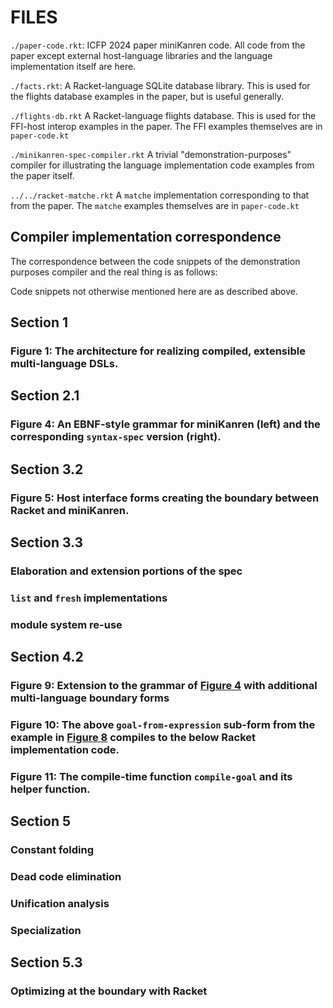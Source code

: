 # FILES

`./paper-code.rkt`: ICFP 2024 paper miniKanren code. All code from the paper except external host-language libraries and the language implementation itself are here.

`./facts.rkt`: A Racket-language SQLite database library. This is used for the flights database examples in the paper, but is useful generally.

`./flights-db.rkt` A Racket-language flights database. This is used for the FFI-host interop examples in the paper. The FFI examples themselves are in `paper-code.kt`

`./minikanren-spec-compiler.rkt` A trivial "demonstration-purposes" compiler for illustrating the language implementation code examples from the paper itself.

`../../racket-matche.rkt` A `matche` implementation corresponding to that from the paper. The `matche` examples themselves are in `paper-code.kt`

## Compiler implementation correspondence

The correspondence between the code snippets of the demonstration purposes compiler and the real thing is as follows:

Code snippets not otherwise mentioned here are as described above.

## Section 1

### Figure 1: The architecture for realizing compiled, extensible multi-language DSLs.

## Section 2.1

### Figure 4: An EBNF-style grammar for miniKanren (left) and the corresponding `syntax-spec` version (right).

## Section 3.2

### Figure 5: Host interface forms creating the boundary between Racket and miniKanren.

## Section 3.3

### Elaboration and extension portions of the spec

### `list` and `fresh` implementations

### module system re-use

## Section 4.2

### Figure 9: Extension to the grammar of [Figure 4](#figure-4) with additional multi-language boundary forms

### Figure 10: The above `goal-from-expression` sub-form from the example in [Figure 8](#figure-8) compiles to the below Racket implementation code.

### Figure 11: The compile-time function `compile-goal` and its helper function.

## Section 5

### Constant folding

### Dead code elimination

### Unification analysis

### Specialization

## Section 5.3

### Optimizing at the boundary with Racket
